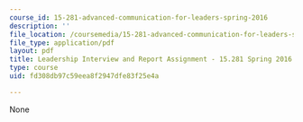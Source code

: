 ```yaml
---
course_id: 15-281-advanced-communication-for-leaders-spring-2016
description: ''
file_location: /coursemedia/15-281-advanced-communication-for-leaders-spring-2016/fd308db97c59eea8f2947dfe83f25e4a_MIT15_281S16_Leadership.pdf
file_type: application/pdf
layout: pdf
title: Leadership Interview and Report Assignment - 15.281 Spring 2016
type: course
uid: fd308db97c59eea8f2947dfe83f25e4a

---
```

None